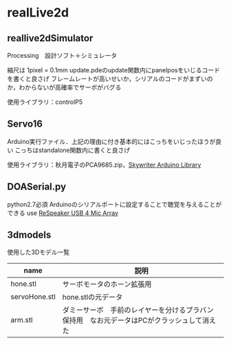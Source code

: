 # realLive2d
## reallive2dSimulator
Processing　設計ソフト＋シミュレータ

縮尺は 1pixel = 0.1mm
update.pdeのupdate関数内にpanelposをいじるコードを書くと良さげ
フレームレートが高いせいか，シリアルのコードがまずいのか，わからないが高確率でサーボがバグる

使用ライブラリ：controlP5

## Servo16
Arduino実行ファイル．上記の理由に付き基本的にはこっちをいじったほうが良い
こっちはstandalone関数内に書くと良さげ

使用ライブラリ：秋月電子のPCA9685.zip，[Skywriter Arduino Library](https://github.com/pimoroni/skywriter-hat/tree/master/arduino)

## DOASerial.py
python2.7必須
Arduinoのシリアルポートに設定することで聴覚を与えることができる
use [ReSpeaker USB 4 Mic Array](https://github.com/respeaker/usb_4_mic_array/)

## 3dmodels
使用した3Dモデル一覧

| name | 説明 |
----|----
| hone.stl | サーボモータのホーン拡張用 |
| servoHone.stl | hone.stlの元データ |
| arm.stl | ダミーサーボ　手前のレイヤーを分けるプラバン保持用　なお元データはPCがクラッシュして消えた |
